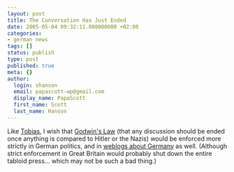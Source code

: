 ```yaml
---
layout: post
title: The Conversation Has Just Ended
date: 2005-05-04 09:32:11.000000000 +02:00
categories:
- german news
tags: []
status: publish
type: post
published: true
meta: {}
author:
  login: shanson
  email: papascott-wp@gmail.com
  display_name: PapaScott
  first_name: Scott
  last_name: Hanson
---
```

<p>Like <a href="http://fistfulofeuros.net/archives/001263.php">Tobias</a>, I wish that <a href="http://en.wikipedia.org/wiki/Godwin's_law">Godwin's Law</a> (that any discussion should be ended once anything is compared to Hitler or the Nazis) would be enforced more strictly in German politics, and in <a href="http://medienkritik.typepad.com/blog/2005/05/goebbels_would_.html">weblogs about Germany</a> as well. (Although strict enforcement in Great Britain would probably shut down the entire tabloid press... which may not be such a bad thing.)</p>
